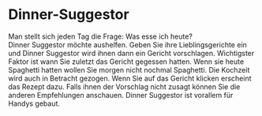 # Dinner-Suggestor

Man stellt sich jeden Tag die Frage: Was esse ich heute?\
Dinner Suggestor möchte aushelfen. Geben Sie ihre Lieblingsgerichte ein und Dinner Suggestor wird ihnen dann ein Gericht vorschlagen. Wichtigster Faktor ist wann Sie zuletzt das Gericht gegessen hatten. Wenn sie heute Spaghetti hatten wollen Sie morgen nicht nochmal Spaghetti. Die Kochzeit wird auch in Betracht gezogen. Wenn Sie auf das Gericht klicken erscheint das Rezept dazu. Falls ihnen der Vorschlag nicht zusagt können Sie die anderen Empfehlungen anschauen. Dinner Suggestor ist vorallem für Handys gebaut.